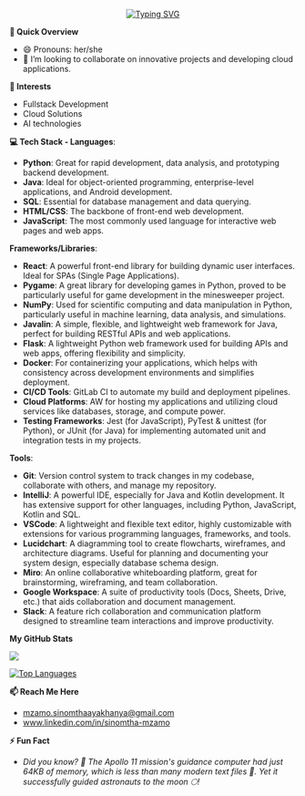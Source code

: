 <p align="center">
  <a href="https://git.io/typing-svg"><img src="https://readme-typing-svg.herokuapp.com?font=Montserrat&weight=800&pause=1000&center=true&vCenter=true&random=false&width=435&lines=Hi+There+👋;I+Am+Sinomtha+Mzamo+😊+🇿🇦;A+passionate+full-stack+developer+💻;With+a+passion+for+Cloud+Solutions+☁️" alt="Typing SVG" /></a>
</p>

**🚀 Quick Overview**
- 😄 Pronouns: her/she
- 💞️ I’m looking to collaborate on innovative projects and developing cloud applications.

**👀 Interests**
- Fullstack Development
- Cloud Solutions
- AI technologies


 **💻 Tech Stack - Languages**:
- **Python**: Great for rapid development, data analysis, and prototyping backend development.
- **Java**: Ideal for object-oriented programming, enterprise-level applications, and Android development.
- **SQL**: Essential for database management and data querying.
- **HTML/CSS**: The backbone of front-end web development.
- **JavaScript**: The most commonly used language for interactive web pages and web apps.

 **Frameworks/Libraries**:
- **React**: A powerful front-end library for building dynamic user interfaces. Ideal for SPAs (Single Page Applications).
- **Pygame**: A great library for developing games in Python, proved to be particularly useful for game development in the minesweeper project.
- **NumPy**: Used for scientific computing and data manipulation in Python, particularly useful in machine learning, data analysis, and simulations.
- **Javalin**: A simple, flexible, and lightweight web framework for Java, perfect for building RESTful APIs and web applications.
- **Flask**: A lightweight Python web framework used for building APIs and web apps, offering flexibility and simplicity.
- **Docker**: For containerizing your applications, which helps with consistency across development environments and simplifies deployment.
- **CI/CD Tools**: GitLab CI to automate my build and deployment pipelines.
- **Cloud Platforms**: AW for hosting my applications and utilizing cloud services like databases, storage, and compute power.
- **Testing Frameworks**: Jest (for JavaScript), PyTest & unittest (for Python), or JUnit (for Java) for implementing automated unit and integration tests in my projects.

 **Tools**:
- **Git**: Version control system to track changes in my codebase, collaborate with others, and manage my repository.
- **IntelliJ**: A powerful IDE, especially for Java and Kotlin development. It has extensive support for other languages, including Python, JavaScript, Kotlin and SQL.
- **VSCode**: A lightweight and flexible text editor, highly customizable with extensions for various programming languages, frameworks, and tools.
- **Lucidchart**: A diagramming tool to create flowcharts, wireframes, and architecture diagrams. Useful for planning and documenting your system design, especially database schema design.
- **Miro**: An online collaborative whiteboarding platform, great for brainstorming, wireframing, and team collaboration.
- **Google Workspace**: A suite of productivity tools (Docs, Sheets, Drive, etc.) that aids collaboration and document management.
- **Slack**: A feature rich collaboration and communication platform designed to streamline team interactions and improve productivity. 


<b>My GitHub Stats</b>

<a href="http://www.github.com/sinomthamzamo"><img src="https://github-readme-streak-stats.herokuapp.com/?user=sinomthamzamo&stroke=ffffff&background=1c1917&ring=0891b2&fire=0891b2&currStreakNum=ffffff&currStreakLabel=0891b2&sideNums=ffffff&sideLabels=ffffff&dates=ffffff&hide_border=true" /></a>

<a href="https://github.com/sinomthamzamo" align="left"><img src="https://github-readme-stats.vercel.app/api/top-langs/?username=thobekaguma&langs_count=10&title_color=0891b2&text_color=ffffff&icon_color=0891b2&bg_color=1c1917&hide_border=true&locale=en&custom_title=Top%20%Languages" alt="Top Languages" /></a>

**📫 Reach Me Here**
- mzamo.sinomthaayakhanya@gmail.com
- www.linkedin.com/in/sinomtha-mzamo


**⚡ Fun Fact**
- *Did you know? 🚀 The Apollo 11 mission's guidance computer had just 64KB of memory, which is less than many modern text files 📄. Yet it successfully guided astronauts to the moon 🌕!*
